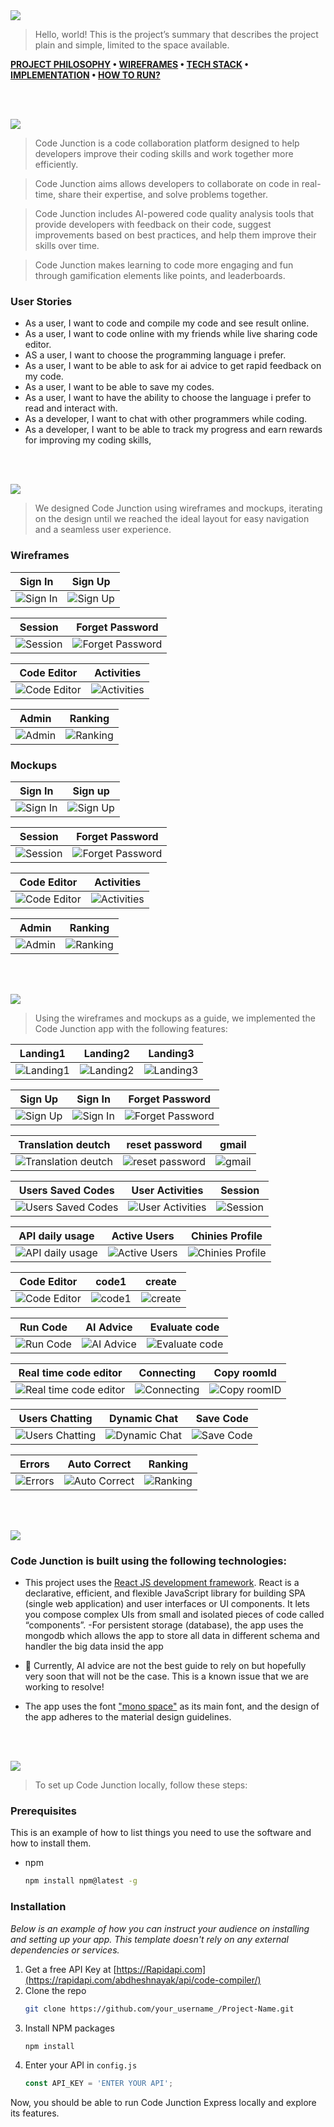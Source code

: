 <img src="./readme/title1.svg"/>

> Hello, world! This is the project’s summary that describes the project plain and simple, limited to the space available.  

**[PROJECT PHILOSOPHY](#project-philosophy) • [WIREFRAMES](#wireframes) • [TECH STACK](#tech-stack) • [IMPLEMENTATION](#implementation) • [HOW TO RUN?](#how-to-run)**

<br><br>

<!-- project philosophy -->
<img src="./readme/title2.svg"/>

> Code Junction is a code collaboration platform designed to help developers improve their coding skills and work together more efficiently.

> Code Junction aims allows developers to collaborate on code in real-time, share their expertise, and solve problems together.

> Code Junction includes AI-powered code quality analysis tools that provide developers with feedback on their code, suggest improvements based on    best practices, and help them improve their skills over time.

> Code Junction makes learning to code more engaging and fun through gamification elements like points, and leaderboards.

### User Stories

- As a user, I want to code and compile my code and see result online.
- As a user, I want to code online with my friends while live sharing code editor.
- AS a user, I want to choose the programming language i prefer. 
- As a user, I want to be able to ask for ai advice to get rapid feedback on my code.
- As a user, I want to be able to save my codes.
- As a user, I want to have the ability to choose the language i prefer to read and interact with.
- As a developer, I want to chat with other programmers while coding.
- As a developer, I want to be able to track my progress and earn rewards for improving my coding skills,

<br><br>

<!-- Prototyping -->
<img src="./readme/title3.svg"/>

> We designed Code Junction using wireframes and mockups, iterating on the design until we reached the ideal layout for easy navigation and a seamless user experience.

### Wireframes
| Sign In | Sign Up | 
| ------ | ------ | 
| ![Sign In](./readme/demo/SignIn.png) | ![Sign Up](./readme/demo/SignUp.png) | 

| Session | Forget Password |
| ------ | ------ | 
| ![Session](./readme/demo/Session.png) | ![Forget Password](./readme/demo/ForgetPassword.png) |

| Code Editor | Activities |
| ------ | ------ | 
| ![Code Editor](./readme/demo/CodeEditor.png) | ![Activities](./readme/demo/Home.png) |

| Admin | Ranking |
| ------ | ------ | 
| ![Admin](./readme/demo/Admin.png) | ![Ranking](./readme/demo/Ranking.png) |

### Mockups
| Sign In | Sign up | 
| ----- | ----- |
| ![Sign In](./readme/demo/mockups/Login.png) | ![Sign Up](./readme/demo/mockups/SIGNUP.png) | 

| Session | Forget Password | 
| ----- | ----- |
| ![Session](./readme/demo/mockups/Session.png) | ![Forget Password](./readme/demo/mockups/Forgetpassword.png) | 

| Code Editor | Activities | 
| ------ | ------ |
| ![Code Editor](./readme/demo/mockups/CodeEditor.png) | ![Activities](./readme/demo/mockups/Home.png) |

| Admin | Ranking | 
| ------ | ------ |
| ![Admin](./readme/demo/mockups/Admin.png) | ![Ranking](./readme/demo/mockups/Ranking.png) |


<br><br>

<!-- Implementation -->
<img src="./readme/title4.svg"/>

> Using the wireframes and mockups as a guide, we implemented the Code Junction app with the following features:

| Landing1  | Landing2 |  Landing3 |
| ---| ---| ---|
| ![Landing1 ](./readme/demo/implementation/landing1.png) | ![Landing2](./readme/demo/implementation/landing2.png) | ![Landing3](./readme/demo/implementation/landing3.png) |

| Sign Up  | Sign In |  Forget Password |
| ---| ---| ---|
| ![Sign Up ](./readme/demo/implementation/SignUp.png) | ![Sign In](./readme/demo/implementation/SignIn.png) | ![Forget Password](./readme/demo/implementation/ForgetPassword.png) |

| Translation deutch | reset password |  gmail |
| ---| ---| ---|
| ![Translation deutch  ](./readme/demo/implementation/translation1.png) | ![reset password ](./readme/demo/implementation/resetpassword.png) | ![gmail](./readme/demo/implementation/gmail.png) |

| Users Saved Codes | User Activities |  Session |
| ---| ---| ---|
| ![Users Saved Codes](./readme/demo/implementation/activities.png) | ![User Activities](./readme/demo/implementation/activities2.png) | ![Session ](./readme/demo/implementation/session.png) |

| API daily usage | Active Users | Chinies Profile |
| ---| ---| ---|
| ![API daily usage](./readme/demo/implementation/statistics1.png) | ![Active Users](./readme/demo/implementation/statistics2.png) | ![Chinies Profile ](./readme/demo/implementation/profile.png) |

| Code Editor | code1 |  create |
| ---| ---| ---|
| ![Code Editor](./readme/demo/implementation/codeeditor.png) | ![code1](./readme/demo/implementation/code1.png) | ![create](./readme/demo/implementation/create.png) |

| Run Code | AI Advice | Evaluate code |
| ---| ---| ---|
| ![Run Code](./readme/demo/implementation/run.png) | ![AI Advice](./readme/demo/implementation/advice.png) | ![Evaluate code](./readme/demo/implementation/evaluate.png) |

| Real time code editor | Connecting | Copy roomId |
| ---| ---| ---|
| ![Real time code editor](./readme/demo/implementation/realTimeEditor.png) | ![Connecting](./readme/demo/implementation/connect.png) | ![Copy roomID](./readme/demo/implementation/copy.png) |

| Users Chatting | Dynamic Chat | Save Code |
| ---| ---| ---|
| ![Users Chatting](./readme/demo/implementation/chatting.png) | ![Dynamic Chat](./readme/demo/implementation/expandChat.png) | ![Save Code](./readme/demo/implementation/save.png) |

| Errors | Auto Correct | Ranking |
| ---| ---| ---|
| ![Errors](./readme/demo/implementation/errors.png) | ![Auto Correct](./readme/demo/implementation/autoCorrect.png) | ![Ranking](./readme/demo/implementation/ranking.png) |



<br><br>

<!-- Tech stack -->
<img src="./readme/title5.svg"/>

###  Code Junction is built using the following technologies:

- This project uses the [React JS development framework](https://reactjs.org/). React is a declarative, efficient, and flexible JavaScript library for building SPA (single web application) and user interfaces or UI components. It lets you compose complex UIs from small and isolated pieces of code called “components”.
-For persistent storage (database), the app uses the mongodb which allows the app to store all data in different schema and handler the big data insid the app

- 🚨 Currently, AI advice are not the best guide to rely on but hopefully very soon that will not be the case. This is a known issue that we are working to resolve!
- The app uses the font ["mono space"](https://fonts.googleapis.com/css2?family=Audiowide&display=swap) as its main font, and the design of the app adheres to the material design guidelines.

<br><br>

<!-- How to run -->
<img src="./readme/title6.svg"/>

> To set up Code Junction locally, follow these steps:

### Prerequisites

This is an example of how to list things you need to use the software and how to install them.
* npm
  ```sh
  npm install npm@latest -g
  ```

### Installation

_Below is an example of how you can instruct your audience on installing and setting up your app. This template doesn't rely on any external dependencies or services._

1. Get a free API Key at [https://Rapidapi.com](https://rapidapi.com/abdheshnayak/api/code-compiler/)
2. Clone the repo
   ```sh
   git clone https://github.com/your_username_/Project-Name.git
   ```
3. Install NPM packages
   ```sh
   npm install
   ```
4. Enter your API in `config.js`
   ```js
   const API_KEY = 'ENTER YOUR API';
   ```

Now, you should be able to run Code Junction Express locally and explore its features.